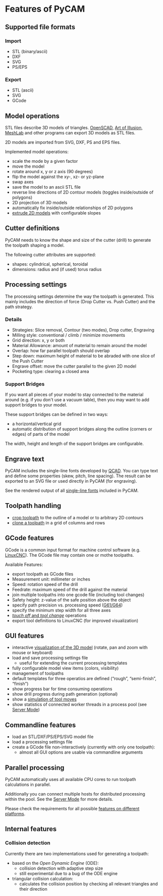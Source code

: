 Features of PyCAM
=================

Supported file formats
----------------------

### Import

-   STL (binary/ascii)
-   DXF
-   SVG
-   PS/EPS

### Export

-   STL (ascii)
-   SVG
-   GCode

Model operations
----------------

STL files describe 3D models of triangles.
[OpenSCAD](http://openscad.org), [Art of
Illusion](http://www.artofillusion.org/),
[MeshLab](http://meshlab.sourceforge.net/) and other programs can export
3D models as STL files.

2D models are imported from SVG, DXF, PS and EPS files.

Implemented model operations:

-   scale the mode by a given factor
-   move the model
-   rotate around x, y or z axis (90 degrees)
-   flip the model against the xy-, xz- or yz-plane
-   swap axes
-   save the model to an ascii STL file
-   reverse line directions of 2D contour models (toggles inside/outside
    of polygons)
-   2D projection of 3D models
-   automatically fix inside/outside relationships of 2D polygons
-   [extrude 2D models](http://fab.senselab.org/node/227) with
    configurable slopes

Cutter definitions
------------------

PyCAM needs to know the shape and size of the cutter (drill) to generate
the toolpath shaping a model.

The following cutter attributes are supported:

-   shapes: cylindrical, spherical, toroidal
-   dimensions: radius and (if used) torus radius

Processing settings
-------------------

The processing settings determine the way the toolpath is generated.
This mainly includes the direction of force (Drop Cutter vs. Push
Cutter) and the path strategy.

### Details

-   Strategies: Slice removal, Contour (two modes), Drop cutter,
    Engraving
-   Milling style: conventional / climb / minimize movements
-   Grid direction: x, y or both
-   Material Allowance: amount of material to remain around the model
-   Overlap: how far parallel toolpath should overlap
-   Step down: maximum height of material to be abraded with one slice
    of the Push Cutter
-   Engrave offset: move the cutter parallel to the given 2D model
-   Pocketing type: clearing a closed area

### Support Bridges

If you want all pieces of your model to stay connected to the material
around (e.g. if you don't use a vacuum table), then you may want to add
support bridges to your model.

These support bridges can be defined in two ways:

-   a horizontal/vertical grid
-   automatic distribution of support bridges along the outline (corners
    or edges) of parts of the model

The width, height and length of the support bridges are configurable.

Engrave text
------------

PyCAM includes the single-line fonts developed by
[QCAD](http://qcad.org). You can type text and define some properties
(skew, pitch, line spacing). The result can be exported to an SVG file
or used directly in PyCAM (for engraving).

See the rendered output of all [single-line
fonts](EngraveFonts) included in PyCAM.

Toolpath handling
-----------------

-   [crop
    toolpath](http://fab.senselab.org/en/blog/cropping-toolpaths-model-outline)
    to the outline of a model or to arbitrary 2D contours
-   [clone a
    toolpath](http://fab.senselab.org/en/blog/cloning-toolpath-mass-production)
    in a grid of columns and rows

GCode features
--------------

GCode is a common input format for machine control software (e.g.
[LinuxCNC](http://www.linuxcnc.org/)). The GCode file may contain one or mothe
toolpaths.

Available Features:

-   export toolpath as GCode files
-   Measurement unit: millimeter or inches
-   Speed: rotation speed of the drill
-   Feedrate: maximum speed of the drill against the material
-   join multiple toolpaths into one gcode file (including tool changes)
-   Safety height: z-value of the safe position above the object
-   specify path precision vs. processing speed
    ([G61/G64](http://www.linuxcnc.org/docs/html/gcode_main.html#G61,%20G61.1,%20G64%20Path%20Control%7CGCode))
-   specify the minimum step width for all three axes
-   [*touch off* and *tool change*](TouchOff) operations
-   export tool definitions to LinuxCNC (for improved visualization)

GUI features
------------

-   interactive [visualization of the 3D model](3D_View)
    (rotate, pan and zoom with mouse or keyboard)
-   load and save processing settings file
    -   useful for extending the current processing templates
-   fully configurable model view items (colors, visibility)
-   management of toolpaths
-   default templates for three operatios are defined (“rough”,
    “semi-finish”, “finish”)
-   show progress bar for time consuming operations
-   show drill progress during path generation (optional)
-   show a [simulation of tool
    moves](http://fab.senselab.org/en/blog/new-simulation-mode-video-tutorial)
-   show statistics of connected worker threads in a process pool (see
    [Server Mode](ServerMode))

Commandline features
--------------------

-   load an STL/DXF/PS/EPS/SVG model file
-   load a processing settings file
-   create a GCode file non-interactively (currently with only one
    toolpath):
    -   almost all GUI options are usable via commandline arguments

Parallel processing
-------------------

PyCAM automatically uses all available CPU cores to run toolpath
calculations in parallel.

Additionally you can connect multiple hosts for distributed processing
within the pool. See the [Server Mode](ServerMode) for more
details.

Please check the requirements for all possible [features on different
platforms](Parallel_Processing_on_different_Platforms).

Internal features
-----------------

### Collision detection

Currently there are two implementations used for generating a toolpath:

-   based on the *Open Dynamic Engine* (ODE):
    -   collision detection with adaptive step size
    -   still experimental due to a bug of the ODE engine
-   triangular collision calculation:
    -   calculates the collision position by checking all relevant
        triangles and their direction
